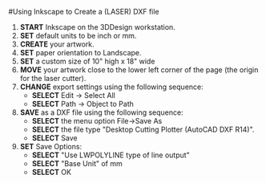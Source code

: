 #Using Inkscape to Create a (LASER) DXF file
1. **START** Inkscape on the 3DDesign workstation.
5. **SET** default units to be inch or mm.
2. **CREATE** your artwork.
3. **SET** paper orientation to Landscape.
4. **SET** a custom size of 10" high x 18" wide
3. **MOVE** your artwork close to the lower left corner of the page (the origin for the laser cutter).
6. **CHANGE** export settings using the following sequence:
	* **SELECT** Edit -> Select All
	* **SELECT** Path -> Object to Path
4. **SAVE** as a DXF file using the following sequence:
	* **SELECT** the menu option File->Save As
	* **SELECT** the file type "Desktop Cutting Plotter (AutoCAD DXF R14)".
	* **SELECT** Save
5. **SET** Save Options:
	* **SELECT** "Use LWPOLYLINE type of line output"
	* **SELECT** "Base Unit" of mm
	* **SELECT** OK


